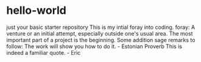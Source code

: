# hello-world
just your basic starter repository
This is my intial foray into coding.
foray: A venture or an initial attempt, especially outside one's usual area.
The most important part of a project is the beginning.
Some addition sage remarks to follow:
The work will show you how to do it. - Estonian Proverb
This is indeed a familiar quote. - Eric
